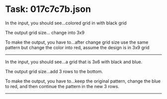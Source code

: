 # Task: 017c7c7b.json

In the input, you should see...colored grid in with black grid

The output grid size... change into 3x9

To make the output, you have to...after change grid size use the same pattern but change the color into red, assume the design is in 3x9 grid

---

In the input, you should see...a grid that is 3x6 with black and blue.

The output grid size...add 3 rows to the bottom.

To make the output, you have to...keep the original pattern, change the blue to red, and then continue the pattern in the new 3 rows.

---

